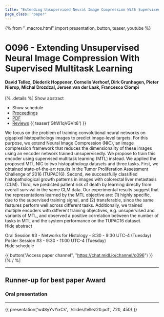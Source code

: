 ```yaml
---
title: "Extending Unsupervised Neural Image Compression With Supervised Multitask Learning"
page_class: "paper"
---
```


{% from "_macros.html" import presentation, button, teaser, youtube %}

# O096 - Extending Unsupervised Neural Image Compression With Supervised Multitask Learning

#### David Tellez, Diederik Hoppener, Cornelis Verhoef, Dirk Grunhagen, Pieter Nierop, Michal Drozdzal, Jeroen van der Laak, Francesco Ciompi

[% .details %]
<a class="toggle_visibility" data-selector=".abstract" data-level="3">Show abstract</a>
- <a class="toggle_visibility" data-selector=".schedule" data-level="3">Show schedule</a>
- <a href="http://proceedings.mlr.press/v121/tellez20a.html">Proceedings</a>
- <a href="https://openreview.net/pdf?id=oepOBj_A7E">PDF</a>
- <a href="https://openreview.net/forum?id=oepOBj_A7E">Reviews</a>
{{ teaser('GhW1qVGVit8') }}

<p>
    <span class="abstract">
        We focus on the problem of training convolutional neural networks on gigapixel histopathology images to predict image-level targets. For this purpose, we extend Neural Image Compression (NIC), an image compression framework that reduces the dimensionality of these images using an encoder network trained unsupervisedly. We propose to train this encoder using supervised multitask learning (MTL) instead. We applied the proposed MTL NIC to two histopathology datasets and three tasks. First, we obtained state-of-the-art results in the Tumor Proliferation Assessment Challenge of 2016 (TUPAC16). Second, we successfully classified histopathological growth patterns in images with colorectal liver metastasis (CLM). Third, we predicted patient risk of death by learning directly from overall survival in the same CLM data. Our experimental results suggest that the representations learned by the MTL objective are: (1) highly specific, due to the supervised training signal, and (2) transferable, since the same features perform well across different tasks. Additionally, we trained multiple encoders with different training objectives, e.g. unsupervised and variants of MTL, and observed a positive correlation between the number of tasks in MTL and the system performance on the TUPAC16 dataset.
        <br>
        <span class="actions"><a class="toggle_visibility" data-level="2">Hide abstract</a></span>
    </span>
</p>

<p>
    <span class="schedule">
        Oral Session #3 - Networks for Histology  - 8:30 - 9:30 UTC-4 (Tuesday)<br>Poster Session #3  - 9:30 - 11:00 UTC-4 (Tuesday)
        <br>
        <span class="actions"><a class="toggle_visibility" data-level="2">Hide schedule</a></span>
    </span>
</p>

{{ button("Access paper channel", "https://chat.midl.io/channel/o096") }}
[% / %]

---

## Runner-up for best paper Award
### Oral presentation

---

{{ presentation('w48yYvYixCk', '/slides/tellez20.pdf', 720, 450) }}